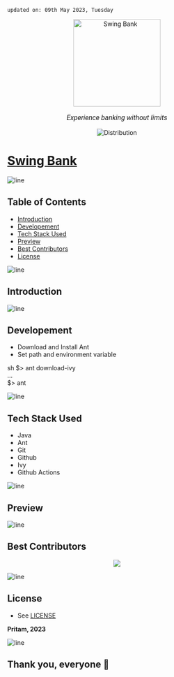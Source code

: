     updated on: 09th May 2023, Tuesday

<div align=center>
    <a href="https://github.com/warmachine028/Swing-Bank">
        <img width="200" src="https://user-images.githubusercontent.com/75939390/235854846-0596d942-9ab1-4148-9f1c-7ed1f47201f5.png" alt="Swing Bank">
    </a>
    <p style="font-family: roboto, calibri; font-size:12pt; font-style:italic"> Experience banking without limits </p>
    <a src="https://github.com/warmachine028/Swing-Bank/actions">
        <img src="https://github.com/warmachine028/Swing-Bank/actions/workflows/ant.yml/badge.svg" alt="Distribution"/>
    </a>
</div>

# [Swing Bank](https://github.com/warmachine028/Swing-Bank)

![line]

## Table of Contents

- [Introduction](#introduction)
- [Developement](#developement)
- [Tech Stack Used](#tech-stack-used)
- [Preview](#preview)
- [Best Contributors](#best-contributors)
- [License](#license)

![line]

## Introduction

![line]

## Developement

- Download and Install Ant
- Set path and environment variable

sh
  $> ant download-ivy  
  ...  
  $> ant

![line]

## Tech Stack Used

- Java
- Ant
- Git
- Github
- Ivy
- Github Actions

![line]

## Preview


![line]

## Best Contributors

<div align="center">
    <a  href="https://github.com/warmachine028/memories/graphs/swing-bank">
        <img src="https://contrib.rocks/image?repo=warmachine028/swing-bank" />
    </a>
</div>

![line]

## License

- See [LICENSE]

**Pritam, 2023**

![line]

## Thank you, everyone 💚

[line]: https://user-images.githubusercontent.com/75939390/137615281-3a875960-92cc-407f-97fe-fd2319bdb252.png

[License]: https://github.com/warmachine028/swing-bank/blob/main/LICENSE


<!-- 09/05/23 -->
